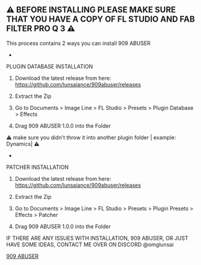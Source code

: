 ⚠️ **BEFORE INSTALLING PLEASE MAKE SURE THAT YOU HAVE A COPY OF FL STUDIO AND FAB FILTER PRO Q 3** ⚠️
-
This process contains 2 ways you can install 909 ABUSER

-

PLUGIN DATABASE INSTALLATION
1. Download the latest release from here: https://github.com/lunsaiance/909abuser/releases 

2. Extract the Zip

3. Go to Documents > Image Line > FL Studio > Presets > Plugin Database > Effects

4. Drag 909 ABUSER 1.0.0 into the Folder 

⚠️ make sure you didn't throw it into another plugin folder | example: Dynamics| ⚠️

-

PATCHER INSTALLATION
1. Download the latest release from here: https://github.com/lunsaiance/909abuser/releases 

2. Extract the Zip

3. Go to Documents > Image Line > FL Studio > Presets > Plugin Presets > Effects > Patcher

4. Drag 909 ABUSER 1.0.0 into the Folder 

IF THERE ARE ANY ISSUES WITH INSTALLATION, 909 ABUSER, OR JUST HAVE SOME IDEAS, CONTACT ME OVER ON DISCORD @omglunsai























[909 ABUSER](https://github.com/user-attachments/assets/6832e114-ea2c-499c-8f1b-21f2005625d6)
